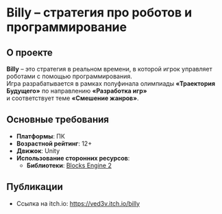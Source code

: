 # Billy – стратегия про роботов и программирование

## О проекте
**Billy** – это стратегия в реальном времени, в которой игрок управляет роботами с помощью программирования.  
Игра разрабатывается в рамках полуфинала олимпиады **«Траектория Будущего»** по направлению **«Разработка игр»**  
и соответствует теме **«Смешение жанров»**.

## Основные требования
- **Платформы**: ПК
- **Возрастной рейтинг**: 12+  
- **Движок**: Unity  
- **Использование сторонних ресурсов**:  
  - **Библиотеки**: [Blocks Engine 2](https://assetstore.unity.com/packages/templates/systems/blocks-engine-2-201602)  

## Публикации
- Ссылка на itch.io: https://ved3v.itch.io/billy
